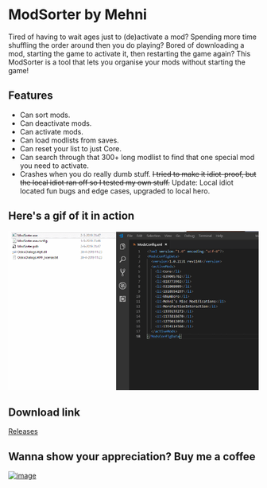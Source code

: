 # ModSorter by Mehni

Tired of having to wait ages just to (de)activate a mod? Spending more time shuffling the order around then you do playing? Bored of downloading a mod, starting the game to activate it, then restarting the game again? This ModSorter is a tool that lets you organise your mods without starting the game!

## Features

- Can sort mods.
- Can deactivate mods.
- Can activate mods.
- Can load modlists from saves.
- Can reset your list to just Core.
- Can search through that 300+ long modlist to find that one special mod you need to activate.
- Crashes when you do really dumb stuff. ~~I tried to make it idiot-proof, but the local idiot ran off so I tested my own stuff.~~ Update: Local idiot located fun bugs and edge cases, upgraded to local hero.

## Here's a gif of it in action

[![image](https://github.com/Mehni/ModSorter/raw/master/modsorter.gif)](https://github.com/Mehni/ModSorter/raw/master/modsorter.gif)

## Download link

[Releases](https://github.com/Mehni/ModSorter/releases/latest)

## Wanna show your appreciation? Buy me a coffee

[![image](https://i.imgur.com/QGcents.png)](https://ko-fi.com/mehnicreates)

